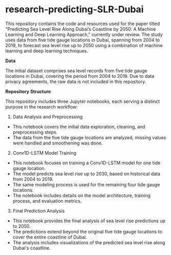 # research-predicting-SLR-Dubai

This repository contains the code and resources used for the paper titled "Predicting Sea Level Rise Along Dubai’s Coastline by 2050: A Machine Learning and Deep Learning Approach," currently under review. The study uses data from five tide gauge locations in Dubai, spanning from 2004 to 2019, to forecast sea level rise up to 2050 using a combination of machine learning and deep learning techniques.

**Data**

The initial dataset comprises sea level records from five tide gauge locations in Dubai, covering the period from 2004 to 2019. Due to data privacy agreements, the raw data is not included in this repository. 

**Repository Structure**

This repository includes three Jupyter notebooks, each serving a distinct purpose in the research workflow:

1. Data Analysis and Preprocessing
- This notebook covers the initial data exploration, cleaning, and preprocessing steps.
- The data from the five tide gauge locations are analyzed, missing values were handled and smoothening was done.

2. Conv1D-LSTM Model Training 
- This notebook focuses on training a Conv1D-LSTM model for one tide gauge location.
- The model predicts sea level rise up to 2030, based on historical data from 2004 to 2019.
- The same modeling process is used for the remaining four tide gauge locations.
- The notebook includes details on the model architecture, training process, and evaluation metrics.

3. Final Prediction Analysis 
- This notebook provides the final analysis of sea level rise predictions up to 2050.
- The predictions extend beyond the original five tide gauge locations to cover the entire coastline of Dubai.
- The analysis includes visualizations of the predicted sea level rise along Dubai's coastline.
